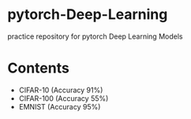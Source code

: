 # pytorch-Deep-Learning
practice repository for pytorch Deep Learning Models

# Contents
- CIFAR-10 (Accuracy 91%)
- CIFAR-100 (Accuracy 55%)
- EMNIST (Accuracy 95%)
